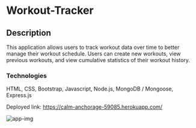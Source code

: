 # Workout-Tracker

## Description

This application allows users to track workout data over time to better manage their workout schedule. Users can create new workouts, view previous workouts, and view cumulative statistics of their workout history.

### Technologies

HTML,
CSS,
Bootstrap,
Javascript,
Node.js,
MongoDB / Mongoose,
Express.js

Deployed link: https://calm-anchorage-59085.herokuapp.com/


![app-img](https://user-images.githubusercontent.com/60679626/96542432-e72e7100-1256-11eb-9426-e33f19e9008c.PNG)
